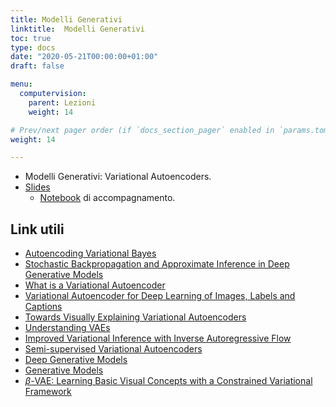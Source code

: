 ```yaml
---
title: Modelli Generativi
linktitle:  Modelli Generativi
toc: true
type: docs
date: "2020-05-21T00:00:00+01:00"
draft: false

menu:
  computervision:
    parent: Lezioni
    weight: 14

# Prev/next pager order (if `docs_section_pager` enabled in `params.toml`)
weight: 14

---
```


-  Modelli Generativi: Variational Autoencoders.
-  [Slides](../pdf/11.Generative_models_VAE.pdf)
   -  [Notebook](https://github.com/gmanco/cv_notebooks/blob/master/11.Generative_models.ipynb) di accompagnamento.

## Link utili

- [Autoencoding Variational Bayes](https://arxiv.org/abs/1312.6114)
- [Stochastic Backpropagation and Approximate Inference in Deep Generative Models](https://arxiv.org/abs/1401.4082)
- [What is a Variational Autoencoder](https://jaan.io/what-is-variational-autoencoder-vae-tutorial/)
- [Variational Autoencoder for Deep Learning of Images, Labels and Captions](https://papers.nips.cc/paper/6528-variational-autoencoder-for-deep-learning-of-images-labels-and-captions.pdf)
- [Towards Visually Explaining Variational Autoencoders](https://arxiv.org/pdf/1911.07389.pdf)
- [Understanding VAEs](https://towardsdatascience.com/understanding-variational-autoencoders-vaes-f70510919f73)
- [Improved Variational Inference with Inverse Autoregressive Flow](https://arxiv.org/abs/1606.04934)
- [Semi-supervised Variational Autoencoders](https://gmanco.github.io/post/on-semisupervised-vae/)
- [Deep Generative Models](https://deepgenerativemodels.github.io/)
- [Generative Models](https://openai.com/blog/generative-models/)
- [$\beta$-VAE: Learning Basic Visual Concepts with a Constrained Variational Framework](https://openreview.net/pdf?id=Sy2fzU9gl)

